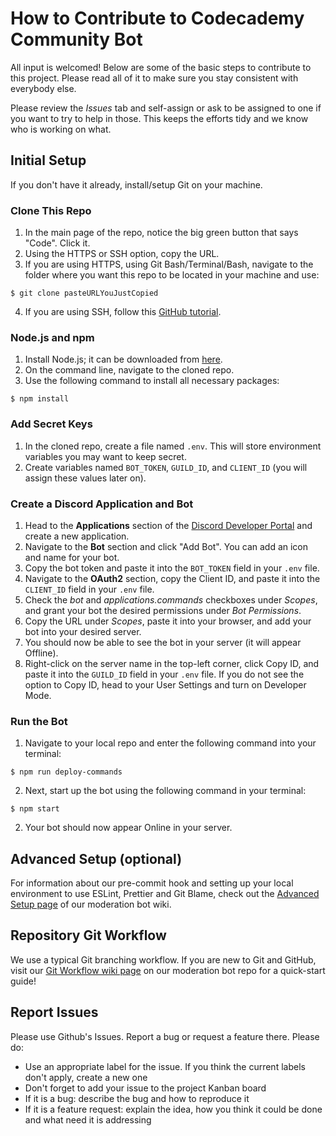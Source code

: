 # How to Contribute to Codecademy Community Bot

All input is welcomed! Below are some of the basic steps to contribute to this project. Please read all of it to make sure you stay consistent with everybody else.

Please review the _Issues_ tab and self-assign or ask to be assigned to one if you want to try to help in those. This keeps the efforts tidy and we know who is working on what.

## Initial Setup

If you don't have it already, install/setup Git on your machine.

### Clone This Repo

1. In the main page of the repo, notice the big green button that says "Code". Click it.
2. Using the HTTPS or SSH option, copy the URL.
3. If you are using HTTPS, using Git Bash/Terminal/Bash, navigate to the folder where you want this repo to be located in your machine and use:

```
$ git clone pasteURLYouJustCopied
```

4. If you are using SSH, follow this [GitHub tutorial](https://docs.github.com/en/github/authenticating-to-github/connecting-to-github-with-ssh).

### Node.js and npm

1. Install Node.js; it can be downloaded from [here](https://nodejs.org/en/).
2. On the command line, navigate to the cloned repo.
3. Use the following command to install all necessary packages:

```
$ npm install
```

### Add Secret Keys

1. In the cloned repo, create a file named `.env`. This will store environment variables you may want to keep secret.
2. Create variables named `BOT_TOKEN`, `GUILD_ID`, and `CLIENT_ID` (you will assign these values later on).

### Create a Discord Application and Bot

1. Head to the **Applications** section of the [Discord Developer Portal](https://discord.com/developers/applications) and create a new application.
2. Navigate to the **Bot** section and click "Add Bot". You can add an icon and name for your bot.
3. Copy the bot token and paste it into the `BOT_TOKEN` field in your `.env` file.
4. Navigate to the **OAuth2** section, copy the Client ID, and paste it into the `CLIENT_ID` field in your `.env` file.
5. Check the _bot_ and _applications.commands_ checkboxes under _Scopes_, and grant your bot the desired permissions under _Bot Permissions_.
6. Copy the URL under _Scopes_, paste it into your browser, and add your bot into your desired server.
7. You should now be able to see the bot in your server (it will appear Offline).
8. Right-click on the server name in the top-left corner, click Copy ID, and paste it into the `GUILD_ID` field in your `.env` file. If you do not see the option to Copy ID, head to your User Settings and turn on Developer Mode.

### Run the Bot

1. Navigate to your local repo and enter the following command into your terminal:
```
$ npm run deploy-commands
```

2. Next, start up the bot using the following command in your terminal:
```
$ npm start
```

2. Your bot should now appear Online in your server.

## Advanced Setup (optional)

For information about our pre-commit hook and setting up your local environment to use ESLint, Prettier and Git Blame, check out the [Advanced Setup page](https://github.com/CodecademyCommunity/codecademy-discord-bot/wiki/Advanced-Setup) of our moderation bot wiki.

## Repository Git Workflow

We use a typical Git branching workflow. If you are new to Git and GitHub, visit our [Git Workflow wiki page](https://github.com/CodecademyCommunity/codecademy-discord-bot/wiki/Git-Workflow) on our moderation bot repo for a quick-start guide!

## Report Issues

Please use Github's Issues. Report a bug or request a feature there. Please do:

- Use an appropriate label for the issue. If you think the current labels don't apply, create a new one
- Don't forget to add your issue to the project Kanban board
- If it is a bug: describe the bug and how to reproduce it
- If it is a feature request: explain the idea, how you think it could be done and what need it is addressing
